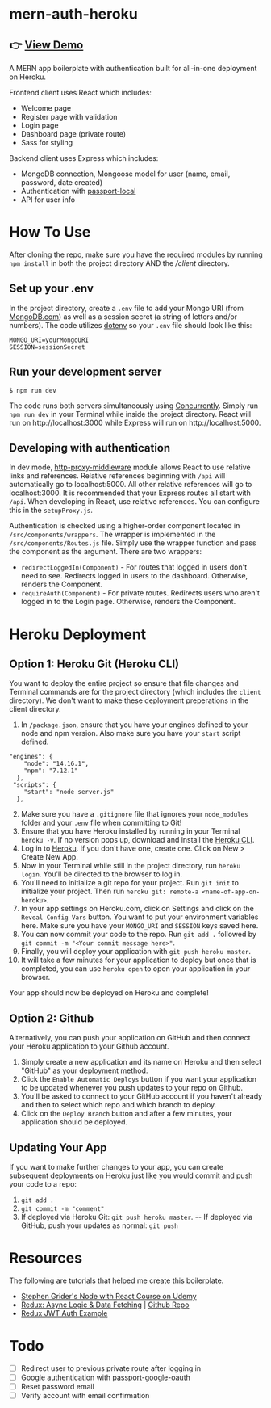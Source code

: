 # mern-auth-heroku

## 👉 [View Demo](https://mern-auth-heroku-demo.herokuapp.com/)

A MERN app boilerplate with authentication built for all-in-one deployment on Heroku.

Frontend client uses React which includes:

- Welcome page
- Register page with validation
- Login page
- Dashboard page (private route)
- Sass for styling

Backend client uses Express which includes:

- MongoDB connection, Mongoose model for user (name, email, password, date created)
- Authentication with [passport-local](http://www.passportjs.org/packages/passport-local/)
- API for user info

# How To Use

After cloning the repo, make sure you have the required modules by running `npm install` in both the project directory AND the _/client_ directory.

## Set up your .env

In the project directory, create a `.env` file to add your Mongo URI (from [MongoDB.com](https://www.mongodb.com/)) as well as a session secret (a string of letters and/or numbers). The code utilizes [dotenv](https://www.npmjs.com/package/dotenv) so your `.env` file should look like this:

```
MONGO_URI=yourMongoURI
SESSION=sessionSecret
```

## Run your development server

```
$ npm run dev
```

The code runs both servers simultaneously using [Concurrently](https://www.npmjs.com/package/concurrently). Simply run `npm run dev` in your Terminal while inside the project directory. React will run on http://localhost:3000 while Express will run on http://localhost:5000.

## Developing with authentication

In dev mode, [http-proxy-middleware](https://github.com/chimurai/http-proxy-middleware) module allows React to use relative links and references. Relative references beginning with `/api` will automatically go to localhost:5000. All other relative references will go to localhost:3000. It is recommended that your Express routes all start with `/api`. When developing in React, use relative references. You can configure this in the `setupProxy.js`.

Authentication is checked using a higher-order component located in `/src/components/wrappers`. The wrapper is implemented in the `/src/components/Routes.js` file. Simply use the wrapper function and pass the component as the argument. There are two wrappers:

- `redirectLoggedIn(Component)` - For routes that logged in users don't need to see. Redirects logged in users to the dashboard. Otherwise, renders the Component.
- `requireAuth(Component)` - For private routes. Redirects users who aren't logged in to the Login page. Otherwise, renders the Component.

# Heroku Deployment

## Option 1: Heroku Git (Heroku CLI)

You want to deploy the entire project so ensure that file changes and Terminal commands are for the project directory (which includes the `client` directory). We don't want to make these deployment preperations in the client directory.

1. In `/package.json`, ensure that you have your engines defined to your node and npm version. Also make sure you have your `start` script defined.

```
"engines": {
    "node": "14.16.1",
    "npm": "7.12.1"
  },
 "scripts": {
    "start": "node server.js"
  },
```

2. Make sure you have a `.gitignore` file that ignores your `node_modules` folder and your `.env` file when committing to Git!
3. Ensure that you have Heroku installed by running in your Terminal `heroku -v`. If no version pops up, download and install the [Heroku CLI](https://devcenter.heroku.com/articles/heroku-cli#download-and-install).
4. Log in to [Heroku](https://www.heroku.com/). If you don't have one, create one. Click on New > Create New App.
5. Now in your Terminal while still in the project directory, run `heroku login`. You'll be directed to the browser to log in.
6. You'll need to initialize a git repo for your project. Run `git init` to initialize your project. Then run `heroku git: remote-a <name-of-app-on-heroku>`.
7. In your app settings on Heroku.com, click on Settings and click on the `Reveal Config Vars` button. You want to put your environment variables here. Make sure you have your `MONGO_URI` and `SESSION` keys saved here.
8. You can now commit your code to the repo. Run `git add .` followed by `git commit -m "<Your commit message here>"`.
9. Finally, you will deploy your application with `git push heroku master`.
10. It will take a few minutes for your application to deploy but once that is completed, you can use `heroku open` to open your application in your browser.

Your app should now be deployed on Heroku and complete!

## Option 2: Github

Alternatively, you can push your application on GitHub and then connect your Heroku application to your Github account.

1. Simply create a new application and its name on Heroku and then select "GitHub" as your deployment method.
2. Click the `Enable Automatic Deploys` button if you want your application to be updated whenever you push updates to your repo on Github.
3. You'll be asked to connect to your GitHub account if you haven't already and then to select which repo and which branch to deploy.
4. Click on the `Deploy Branch` button and after a few minutes, your application should be deployed.

## Updating Your App

If you want to make further changes to your app, you can create subsequent deployments on Heroku just like you would commit and push your code to a repo:

1. `git add .`
2. `git commit -m "comment"`
3. If deployed via Heroku Git: `git push heroku master`.
   -- If deployed via GitHub, push your updates as normal: `git push`

# Resources

The following are tutorials that helped me create this boilerplate.

- [Stephen Grider's Node with React Course on Udemy](https://www.udemy.com/course/node-with-react-fullstack-web-development/)
- [Redux: Async Logic & Data Fetching](https://redux.js.org/tutorials/essentials/part-5-async-logic) | [Github Repo](https://github.com/reduxjs/redux-essentials-example-app/tree/tutorial-steps)
- [Redux JWT Auth Example](https://github.com/joshgeller/react-redux-jwt-auth-example)

# Todo

- [ ] Redirect user to previous private route after logging in
- [ ] Google authentication with [passport-google-oauth](http://www.passportjs.org/packages/passport-google-oauth/)
- [ ] Reset password email
- [ ] Verify account with email confirmation
